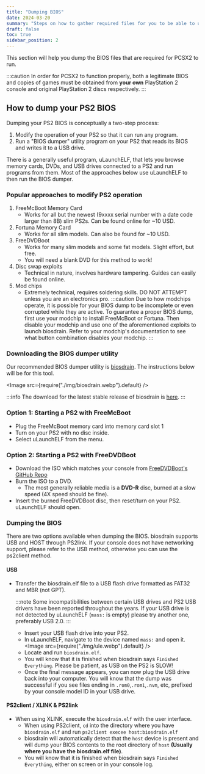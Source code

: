 ```yaml
---
title: "Dumping BIOS"
date: 2024-03-20
summary: "Steps on how to gather required files for you to be able to use PCSX2"
draft: false
toc: true
sidebar_position: 2
---
```


This section will help you dump the BIOS files that are required for PCSX2 to run.

:::caution
In order for PCSX2 to function properly, both a legitimate BIOS and copies of games must be obtained from **your own** PlayStation 2 console and original PlayStation 2 discs respectively.
:::

## How to dump your PS2 BIOS

Dumping your PS2 BIOS is conceptually a two-step process:

1. Modify the operation of your PS2 so that it can run any program.
2. Run a "BIOS dumper" utility program on your PS2 that reads its BIOS and writes it to a USB drive.

There is a generally useful program, uLaunchELF, that lets you browse memory cards, DVDs, and USB drives connected to a PS2 and run programs from them. Most of the approaches below use uLaunchELF to then run the BIOS dumper.

### Popular approaches to modify PS2 operation

1. FreeMcBoot Memory Card
   - Works for all but the newest (9xxxx serial number with a date code larger than 8B) slim PS2s. Can be found online for ~10 USD.
2. Fortuna Memory Card
   - Works for all slim models. Can also be found for ~10 USD.
3. FreeDVDBoot
   - Works for many slim models and some fat models. Slight effort, but free.
   - You will need a blank DVD for this method to work!
4. Disc swap exploits
   - Technical in nature, involves hardware tampering. Guides can easily be found online.
5. Mod chips
   - Extremely technical, requires soldering skills. DO NOT ATTEMPT unless you are an electronics pro.
     :::caution
     Due to how modchips operate, it is possible for your BIOS dump to be incomplete or even corrupted while they are active.
     To guarantee a proper BIOS dump, first use your modchip to install FreeMcBoot or Fortuna. Then disable your modchip and use one of the aforementioned exploits to launch biosdrain.
     Refer to your modchip's documentation to see what button combination disables your modchip.
     :::

### Downloading the BIOS dumper utility

Our recommended BIOS dumper utility is [biosdrain](https://github.com/F0bes/biosdrain). The instructions below will be for this tool.

<Image src={require("./img/biosdrain.webp").default} />

:::info
The download for the latest stable release of biosdrain is [here](https://github.com/f0bes/biosdrain/releases/latest/download/biosdrain.elf).
:::

### Option 1: Starting a PS2 with FreeMcBoot

- Plug the FreeMcBoot memory card into memory card slot 1
- Turn on your PS2 with no disc inside.
- Select uLaunchELF from the menu.

### Option 2: Starting a PS2 with FreeDVDBoot

- Download the ISO which matches your console from [FreeDVDBoot's GitHub Repo](https://github.com/CTurt/FreeDVDBoot/tree/master/PREBUILT%20ISOs)
- Burn the ISO to a DVD.
  - The most generally reliable media is a **DVD-R** disc, burned at a slow speed (4X speed should be fine).
- Insert the burned FreeDVDBoot disc, then reset/turn on your PS2. uLaunchELF should open.

### Dumping the BIOS

There are two options available when dumping the BIOS.
biosdrain supports USB and HOST through PS2link. If your console does not have networking support, please refer to the USB method, otherwise you can use the ps2client method.

#### USB

- Transfer the biosdrain.elf file to a USB flash drive formatted as FAT32 and MBR (not GPT).

  :::note
  Some incompatibilities between certain USB drives and PS2 USB drivers have been reported throughout the years. If your USB drive is not detected by uLaunchELF (`mass:` is empty) please try another one, preferably USB 2.0.
  :::

  - Insert your USB flash drive into your PS2.
  - In uLaunchELF, navigate to the device named `mass:` and open it.
    <Image src={require("./img/ule.webp").default} />
  - Locate and run `biosdrain.elf`.
  - You will know that it is finished when biosdrain says `Finished Everything`. Please be patient, as USB on the PS2 is SLOW!
  - Once the final message appears, you can now plug the USB drive back into your computer. You will know that the dump was successful if you see files ending in `.rom0`,`.rom1`,`.nvm`, etc, prefixed by your console model ID in your USB drive.

#### PS2client / XLINK & PS2link

- When using XLINK, execute the `biosdrain.elf` with the user interface.
  - When using PS2client, `cd` into the directory where you have `biosdrain.elf` and run `ps2client execee host:biosdrain.elf`
  - biosdrain will automatically detect that the `host` device is present and will dump your BIOS contents to the root directory of `host` **(Usually where you have the biosdrain.elf file)**.
  - You will know that it is finished when biosdrain says `Finished Everything`, either on screen or in your console log.
